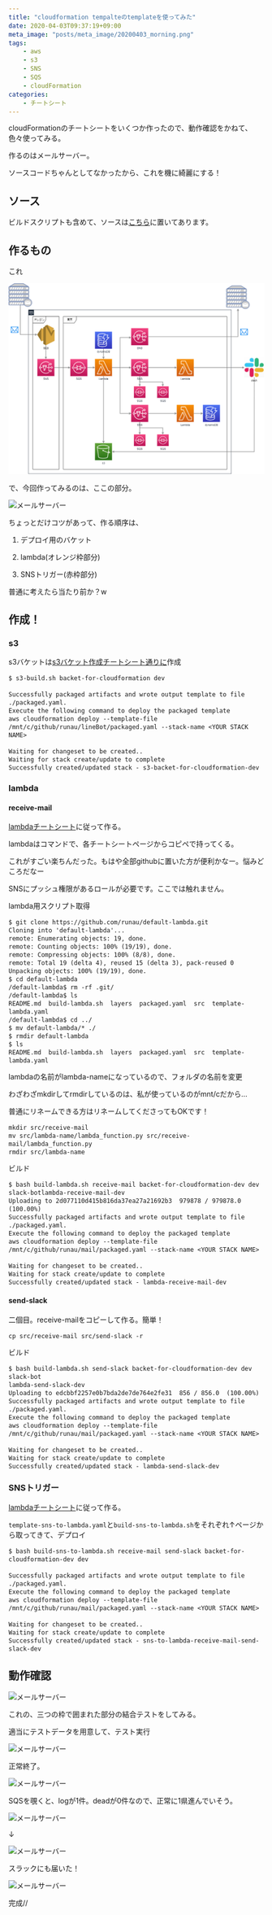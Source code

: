```yaml
---
title: "cloudformation tempalteのtemplateを使ってみた"
date: 2020-04-03T09:37:19+09:00
meta_image: "posts/meta_image/20200403_morning.png"
tags: 
    - aws
    - s3
    - SNS
    - SQS
    - cloudFormation
categories: 
    - チートシート
---
```


cloudFormationのチートシートをいくつか作ったので、動作確認をかねて、色々使ってみる。

作るのはメールサーバー。

ソースコードちゃんとしてなかったから、これを機に綺麗にする！

## ソース

ビルドスクリプトも含めて、ソースは[こちら](https://github.com/runau/mail)に置いてあります。

## 作るもの

これ

![メールサーバー](https://github.com/runau/mail/blob/master/mail-server.png?raw=true)

で、今回作ってみるのは、ここの部分。

![メールサーバー](../img/mail-server-template.png)

ちょっとだけコツがあって、作る順序は、

1. デプロイ用のバケット

1. lambda(オレンジ枠部分)

1. SNSトリガー(赤枠部分)

普通に考えたら当たり前か？w

## 作成！

### s3

s3バケットは[s3バケット作成チートシート通りに](../20200402_morning/)作成

```
$ s3-build.sh backet-for-cloudformation dev

Successfully packaged artifacts and wrote output template to file ./packaged.yaml.
Execute the following command to deploy the packaged template
aws cloudformation deploy --template-file /mnt/c/github/runau/lineBot/packaged.yaml --stack-name <YOUR STACK NAME>

Waiting for changeset to be created..
Waiting for stack create/update to complete
Successfully created/updated stack - s3-backet-for-cloudformation-dev
```

### lambda

#### receive-mail

[lambdaチートシート](../20200401_morning/)に従って作る。

lambdaはコマンドで、各チートシートページからコピペで持ってくる。

これがすごい楽ちんだった。もはや全部githubに置いた方が便利かなー。悩みどころだなー

SNSにプッシュ権限があるロールが必要です。ここでは触れません。

lambda用スクリプト取得

```
$ git clone https://github.com/runau/default-lambda.git
Cloning into 'default-lambda'...
remote: Enumerating objects: 19, done.
remote: Counting objects: 100% (19/19), done.
remote: Compressing objects: 100% (8/8), done.
remote: Total 19 (delta 4), reused 15 (delta 3), pack-reused 0
Unpacking objects: 100% (19/19), done.
$ cd default-lambda
/default-lambda$ rm -rf .git/
/default-lambda$ ls
README.md  build-lambda.sh  layers  packaged.yaml  src  template-lambda.yaml
/default-lambda$ cd ../
$ mv default-lambda/* ./
$ rmdir default-lambda
$ ls
README.md  build-lambda.sh  layers  packaged.yaml  src  template-lambda.yaml
```

lambdaの名前がlambda-nameになっているので、フォルダの名前を変更

わざわざmkdirしてrmdirしているのは、私が使っているのがmnt/cだから…

普通にリネームできる方はリネームしてくださってもOKです！

```
mkdir src/receive-mail
mv src/lambda-name/lambda_function.py src/receive-mail/lambda_function.py
rmdir src/lambda-name
```

ビルド

```
$ bash build-lambda.sh receive-mail backet-for-cloudformation-dev dev slack-botlambda-receive-mail-dev
Uploading to 2d077110d415b816da37ea27a21692b3  979878 / 979878.0  (100.00%)
Successfully packaged artifacts and wrote output template to file ./packaged.yaml.
Execute the following command to deploy the packaged template
aws cloudformation deploy --template-file /mnt/c/github/runau/mail/packaged.yaml --stack-name <YOUR STACK NAME>

Waiting for changeset to be created..
Waiting for stack create/update to complete
Successfully created/updated stack - lambda-receive-mail-dev
```

#### send-slack

二個目。receive-mailをコピーして作る。簡単！

```
cp src/receive-mail src/send-slack -r
```

ビルド

```
$ bash build-lambda.sh send-slack backet-for-cloudformation-dev dev slack-bot
lambda-send-slack-dev
Uploading to edcbbf2257e0b7bda2de7de764e2fe31  856 / 856.0  (100.00%)
Successfully packaged artifacts and wrote output template to file ./packaged.yaml.
Execute the following command to deploy the packaged template
aws cloudformation deploy --template-file /mnt/c/github/runau/mail/packaged.yaml --stack-name <YOUR STACK NAME>

Waiting for changeset to be created..
Waiting for stack create/update to complete
Successfully created/updated stack - lambda-send-slack-dev
```

### SNSトリガー

[lambdaチートシート](../20200328_night/)に従って作る。

`template-sns-to-lambda.yaml`と`build-sns-to-lambda.sh`をそれぞれ↑ページから取ってきて、デプロイ

```
$ bash build-sns-to-lambda.sh receive-mail send-slack backet-for-cloudformation-dev dev

Successfully packaged artifacts and wrote output template to file ./packaged.yaml.
Execute the following command to deploy the packaged template
aws cloudformation deploy --template-file /mnt/c/github/runau/mail/packaged.yaml --stack-name <YOUR STACK NAME>

Waiting for changeset to be created..
Waiting for stack create/update to complete
Successfully created/updated stack - sns-to-lambda-receive-mail-send-slack-dev
```

## 動作確認

![メールサーバー](../img/mail-server-template.png)

これの、三つの枠で囲まれた部分の結合テストをしてみる。

適当にテストデータを用意して、テスト実行

![メールサーバー](../img/mail-server-template1.png)

正常終了。

![メールサーバー](../img/mail-server-template3.png)

SQSを覗くと、logが1件。deadが0件なので、正常に1県進んでいそう。

![メールサーバー](../img/mail-server-template2.png)

↓

![メールサーバー](../img/mail-server-template4.png)

スラックにも届いた！

![メールサーバー](../img/mail-server-template5.png)

完成//